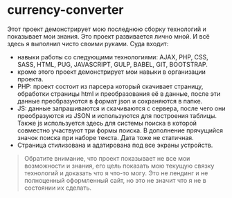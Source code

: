 # currency-converter
Этот проект демонстрирует мою последнюю сборку технологий и показывает мои знания. Это проект развивается лично мной. И всё здесь я выполнил чисто своими руками.
Суда входит: 
* навыки работы со следующими технологиями: AJAX, PHP, CSS, SASS, HTML, PUG, JAVASCRIPT, GULP, BABEL, GIT, BOOTSTRAP.
* кроме этого проект демонстрирует мои навыки в организации проекта.
* PHP: проект состоит из парсера который скачивает страницу, обработки страницы html и преобразования её в данные, после эти данные преобразуются в формат json и сохраняются в папке.
* JS: данные запрашиваются и скачиваются с сервера, после чего они преобразуются из JSON и используются для построения таблицы. Также js используется здесь для системы поиска в которой совместно участвуют три формы поиска. В дополнение прячущийся значок поиска при наборе текста. Дата тоже не статичная.
* Страница стилизована и адатирована под все экраны устройств.
> Обратите внимание, что проект показывает не все мои возможности и знания, его цель показать мою текущую связку технологий и доказать что я что-то могу. Это не лендинг и не полноценный оформленный сайт, но это не значит что я не в состоянии их сделать.
